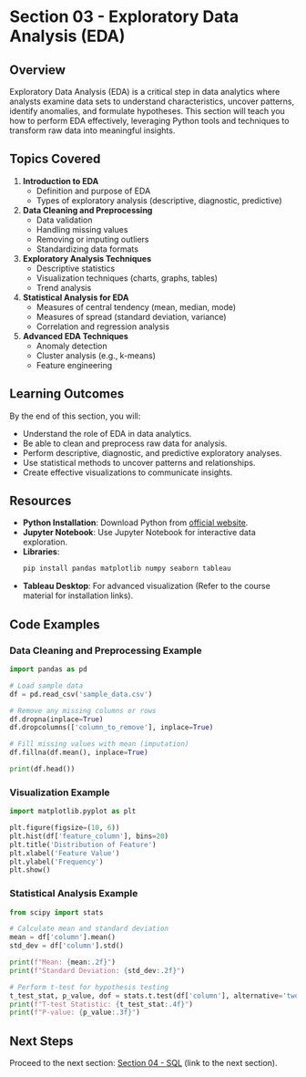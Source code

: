 # Section 03 - Exploratory Data Analysis (EDA)

## Overview
Exploratory Data Analysis (EDA) is a critical step in data analytics where analysts examine data sets to understand characteristics, uncover patterns, identify anomalies, and formulate hypotheses. This section will teach you how to perform EDA effectively, leveraging Python tools and techniques to transform raw data into meaningful insights.

## Topics Covered
1. **Introduction to EDA**
   - Definition and purpose of EDA
   - Types of exploratory analysis (descriptive, diagnostic, predictive)
2. **Data Cleaning and Preprocessing**
   - Data validation
   - Handling missing values
   - Removing or imputing outliers
   - Standardizing data formats
3. **Exploratory Analysis Techniques**
   - Descriptive statistics
   - Visualization techniques (charts, graphs, tables)
   - Trend analysis
4. **Statistical Analysis for EDA**
   - Measures of central tendency (mean, median, mode)
   - Measures of spread (standard deviation, variance)
   - Correlation and regression analysis
5. **Advanced EDA Techniques**
   - Anomaly detection
   - Cluster analysis (e.g., k-means)
   - Feature engineering

## Learning Outcomes
By the end of this section, you will:
- Understand the role of EDA in data analytics.
- Be able to clean and preprocess raw data for analysis.
- Perform descriptive, diagnostic, and predictive exploratory analyses.
- Use statistical methods to uncover patterns and relationships.
- Create effective visualizations to communicate insights.

## Resources
- **Python Installation**: Download Python from [official website](https://www.python.org/).
- **Jupyter Notebook**: Use Jupyter Notebook for interactive data exploration.
- **Libraries**:
  ```bash
  pip install pandas matplotlib numpy seaborn tableau
  ```
- **Tableau Desktop**: For advanced visualization (Refer to the course material for installation links).

## Code Examples

### Data Cleaning and Preprocessing Example
```python
import pandas as pd

# Load sample data
df = pd.read_csv('sample_data.csv')

# Remove any missing columns or rows
df.dropna(inplace=True)
df.dropcolumns(['column_to_remove'], inplace=True)

# Fill missing values with mean (imputation)
df.fillna(df.mean(), inplace=True)

print(df.head())
```

### Visualization Example
```python
import matplotlib.pyplot as plt

plt.figure(figsize=(10, 6))
plt.hist(df['feature_column'], bins=20)
plt.title('Distribution of Feature')
plt.xlabel('Feature Value')
plt.ylabel('Frequency')
plt.show()
```

### Statistical Analysis Example
```python
from scipy import stats

# Calculate mean and standard deviation
mean = df['column'].mean()
std_dev = df['column'].std()

print(f"Mean: {mean:.2f}")
print(f"Standard Deviation: {std_dev:.2f}")

# Perform t-test for hypothesis testing
t_test_stat, p_value, dof = stats.t.test(df['column'], alternative='two-tailed')
print(f"T-test Statistic: {t_test_stat:.4f}")
print(f"P-value: {p_value:.3f}")
```

## Next Steps
Proceed to the next section: [Section 04 - SQL](#) (link to the next section).